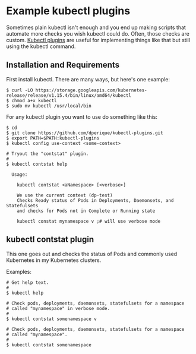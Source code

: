 # Example kubectl plugins

Sometimes plain kubectl isn't enough and you end up making scripts that
automate more checks you wish kubectl could do.  Often, those checks are
custom.  [Kubectl plugins](https://kubernetes.io/docs/tasks/extend-kubectl/kubectl-plugins/)
are useful for implementing things like that but still using the kubectl command.

## Installation and Requirements

First install kubectl. There are many ways, but here's one example:

```
$ curl -LO https://storage.googleapis.com/kubernetes-release/release/v1.15.4/bin/linux/amd64/kubectl
$ chmod a+x kubectl
$ sudo mv kubectl /usr/local/bin
```

For any kubectl plugin you want to use do something like this:

```
$ cd
$ git clone https://github.com/dperique/kubectl-plugins.git
$ export PATH=$PATH:kubectl-plugins
$ kubectl config use-context <some-context>

# Tryout the "contstat" plugin.
#
$ kubectl contstat help

  Usage:

    kubectl contstat <aNamespace> [<verbose>]

    We use the current context (dp-test)
    Checks Ready status of Pods in Deployments, Daemonsets, and Statefulsets
    and checks for Pods not in Complete or Running state

    kubectl constat mynamespace v ;# will use verbose mode
```

## kubectl contstat plugin

This one goes out and checks the status of Pods and commonly used Kubernetes
in my Kubernetes clusters.

Examples:

```
# Get help text.
#
$ kubectl help

# Check pods, deployments, daemonsets, statefulsets for a namespace
# called "mynamespace" in verbose mode.
#
$ kubectl contstat somenamespace v

# Check pods, deployments, daemonsets, statefulsets for a namespace
# called "mynamespace".
#
$ kubectl contstat somenamespace
```
